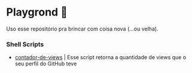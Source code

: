 # Playgrond 🎡

Uso esse repositório pra brincar com coisa nova (...ou velha).

### Shell Scripts

- [contador-de-views](google.com) | Esse script retorna a quantidade de views que o seu perfil do GitHub teve
